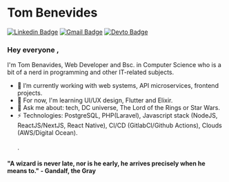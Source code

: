 # Tom Benevides
[![Linkedin Badge](https://img.shields.io/badge/-tomfbenevides-blue?style=flat-square&logo=Linkedin&logoColor=white&link=https://www.linkedin.com/in/tomfbenevides/?locale=en_US)](https://www.linkedin.com/in/tomfbenevides/?locale=en_US)
[![Gmail Badge](https://img.shields.io/badge/-eltonfelixbenevides@gmail.com-c14438?style=flat-square&logo=Gmail&logoColor=white&link=mailto:eltonfelixbenevides@gmail.com)](mailto:eltonfelixbenevides@gmail.com)
[![Devto Badge](https://img.shields.io/badge/-tombenevides-black?style=flat-square&logo=Dev.to&logoColor=white&link=https://dev.to/tombenevides)](https://dev.to/tombenevides)

### Hey everyone , 
I'm Tom Benavides, Web Developer and Bsc. in Computer Science who is a bit of a nerd in programming and other IT-related subjects.

- 🔭 I’m currently working with web systems, API microservices, frontend projects.
- 🌱 For now, I'm learning UI/UX design, Flutter and Elixir. 
- 💬 Ask me about: tech, DC universe, The Lord of the Rings or Star Wars.
-  ⚡ Technologies: PostgreSQL, PHP(Laravel), Javascript stack (NodeJS, ReactJS/NextJS, React Native), CI/CD (GitlabCI/Github Actions), Clouds (AWS/Digital Ocean). 
\
\
\.

#### "A wizard is never late, nor is he early, he arrives precisely when he means to." - Gandalf, the Gray 
